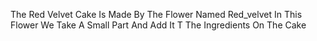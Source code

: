 The Red Velvet Cake Is Made By The Flower Named Red_velvet 
In This Flower We Take A Small Part And Add It T The Ingredients On The Cake